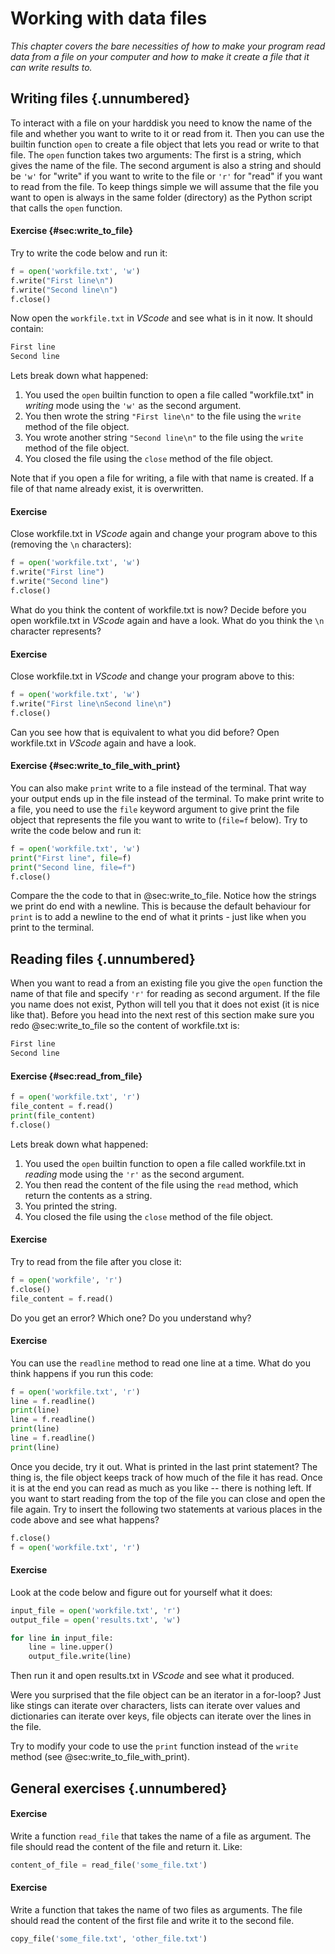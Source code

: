# Working with data files

*This chapter covers the bare necessities of how to make your program read data from a file on your computer and how to make it create a file that it can write results to.*

## Writing files  {.unnumbered}

To interact with a file on your harddisk you need to know the name of the file and whether you want to write to it or read from it. Then you can use the builtin function `open` to create a file object that lets you read or write to that file. The `open` function takes two arguments: The first is a string, which gives the name of the file. The second argument is also a string and should be `'w'` for "write" if you want to write to the file or `'r'` for "read" if you want to read from the file. To keep things simple we will assume that the file you want to open is always in the same folder (directory) as the Python script that calls the `open` function.

#### Exercise {#sec:write_to_file}
Try to write the code below and run it:

```python
f = open('workfile.txt', 'w')
f.write("First line\n")
f.write("Second line\n")
f.close()
```

Now open the `workfile.txt` in *VScode* and see what is in it now. It should contain:

```zsh
First line
Second line
```

Lets break down what happened:

1. You used the `open` builtin function to open a file called "workfile.txt" in *writing* mode using the `'w'` as the second argument.
2. You then wrote the string `"First line\n"`  to the file using the `write` method of the file object.
3. You wrote another string `"Second line\n"`  to the file using the `write` method of the file object.
4. You closed the file using the `close` method of the file object.

Note that if you open a file for writing, a file with that name is created. If a file of that name already exist, it is overwritten.

#### Exercise
Close workfile.txt in *VScode* again and change your program above to this (removing the `\n` characters):

```python
f = open('workfile.txt', 'w')
f.write("First line")
f.write("Second line")
f.close()
```

What do you think the content of workfile.txt is now? Decide before you open workfile.txt in *VScode* again and have a look. What do you think the `\n` character represents?

#### Exercise
Close workfile.txt in *VScode* and change your program above to this:

```python
f = open('workfile.txt', 'w')
f.write("First line\nSecond line\n")
f.close()
```

Can you see how that is equivalent to what you did before? Open workfile.txt in *VScode* again and have a look.

#### Exercise {#sec:write_to_file_with_print}
You can also make `print` write to a file instead of the terminal. That way your output ends up in the file instead of the terminal. To make print write to a file, you need to use the `file` keyword argument to give print the file object that represents the file you want to write to (`file=f` below). Try to write the code below and run it:

```python
f = open('workfile.txt', 'w')
print("First line", file=f)
print("Second line, file=f")
f.close()
```

Compare the the code to that in @sec:write_to_file. Notice how  the strings we print do end with a newline. This is because the default behaviour for `print` is to add a newline to the end of what it prints - just like when you print to the terminal.

## Reading files  {.unnumbered}

When you want to read a from an existing file you give the `open` function the name of that file and specify `'r'` for reading as second argument. If the file you name does not exist, Python will tell you that it does not exist (it is nice like that). Before you head into the next rest of this section make sure you redo @sec:write_to_file so the content of workfile.txt is:

```zsh
First line
Second line
```

#### Exercise {#sec:read_from_file}

```python
f = open('workfile.txt', 'r')
file_content = f.read()
print(file_content)
f.close()
```

Lets break down what happened:

1. You used the `open` builtin function to open a file called workfile.txt in *reading* mode using the `'r'` as the second argument.
2. You then read the content of the file using the `read` method, which return the contents as a string.
3. You printed the string. 
4. You closed the file using the `close` method of the file object.

#### Exercise 
Try to read from the file after you close it:

```python    
f = open('workfile', 'r')
f.close()
file_content = f.read()
```

Do you get an error? Which one? Do you understand why?

#### Exercise 
You can use the `readline` method to read one line at a time. What do you think happens if you run this code:

```python
f = open('workfile.txt', 'r')
line = f.readline()
print(line)
line = f.readline()
print(line)
line = f.readline()
print(line)
```

Once you decide, try it out. What is printed in the last print statement? The thing is, the file object keeps track of how much of the file it has read. Once it is at the end you can read as much as you like -- there is nothing left. If you want to start reading from the top of the file you can close and open the file again. Try to insert the following two statements at various places in the code above and see what happens?

```python
f.close()
f = open('workfile.txt', 'r')
```

#### Exercise
Look at the code below and figure out for yourself what it does:

```python
input_file = open('workfile.txt', 'r')
output_file = open('results.txt', 'w')

for line in input_file:
    line = line.upper()
    output_file.write(line)
```

Then run it and open results.txt in *VScode* and see what it produced.

Were you surprised that the file object can be an iterator in a for-loop? Just like stings can iterate over characters, lists can iterate over values and dictionaries can iterate over keys, file objects can iterate over the lines in the file.

Try to modify your code to use the `print` function instead of the `write` method (see @sec:write_to_file_with_print).


## General exercises  {.unnumbered}

#### Exercise
Write a function `read_file` that takes the name of a file as argument. The file should read the content of the file and return it. Like:

```python
content_of_file = read_file('some_file.txt')
```

#### Exercise
Write a function that takes the name of two files as arguments. The file should read the content of the first file and write it to the second file.

```python
copy_file('some_file.txt', 'other_file.txt')
```



